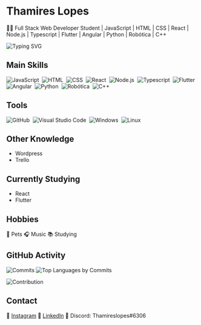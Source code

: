 # Thamires Lopes

👩‍💻 Full Stack Web Developer Student | JavaScript | HTML | CSS | React | Node.js | Typescript | Flutter | Angular | Python | Robótica | C++

![Typing SVG](https://readme-typing-svg.herokuapp.com/?color=FAF54E&size=48&center=true&vCenter=true&width=1000&lines=MY+NAME+IS+THAMIRES+LOPES;22+YEARS+OLD+👶;IN+LOVE+WITH+PROGRAMMING+👩‍💻)

## Main Skills

![JavaScript](https://img.shields.io/badge/-JavaScript-black?style=for-the-badge&logo=javascript&labelColor=black&textColor=black)&nbsp;
![HTML](https://img.shields.io/badge/-HTML-black?style=for-the-badge&logo=html5&labelColor=black)&nbsp;
![CSS](https://img.shields.io/badge/-CSS-black?style=for-the-badge&logo=CSS3&logoColor=1572B6&labelColor=black)&nbsp;
![React](https://img.shields.io/badge/-React-black?style=for-the-badge&logo=react&labelColor=black)&nbsp;
![Node.js](https://img.shields.io/badge/-Node.js-black?style=for-the-badge&logo=node.js&labelColor=black)&nbsp;
![Typescript](https://img.shields.io/badge/-Typescript-black?style=for-the-badge&logo=typescript&labelColor=black)&nbsp;
![Flutter](https://img.shields.io/badge/-Flutter-black?style=for-the-badge&logo=flutter&labelColor=black)&nbsp;
![Angular](https://img.shields.io/badge/-Angular-black?style=for-the-badge&logo=angular&labelColor=black)&nbsp;
![Python](https://img.shields.io/badge/-Python-black?style=for-the-badge&logo=python&labelColor=black)&nbsp;
![Robótica](https://img.shields.io/badge/-Robótica-black?style=for-the-badge&logo=robot&labelColor=black)&nbsp;
![C++](https://img.shields.io/badge/-C++-Solutions-blue.svg?style=flat&logo=cplusplus)&nbsp;

## Tools

![GitHub](https://img.shields.io/badge/-GitHub-black?style=for-the-badge&logo=github&labelColor=black)&nbsp;
![Visual Studio Code](https://img.shields.io/badge/-Visual%20Studio%20Code-black?style=for-the-badge&logo=visual-studio-code&logoColor=white&labelColor=black)&nbsp;
![Windows](https://img.shields.io/badge/-Windows-black?style=for-the-badge&logo=windows&labelColor=black)&nbsp;
![Linux](https://img.shields.io/badge/Linux-black?style=for-the-badge&logo=linux&logoColor=white)&nbsp;

## Other Knowledge

- Wordpress
- Trello

## Currently Studying

- React
- Flutter

## Hobbies

🐾 Pets 🎧 Music 📚 Studying

## GitHub Activity

![Commits](http://github-profile-summary-cards.vercel.app/api/cards/productive-time?username=thamireslopescz&theme=monokai&utcOffset=8)
![Top Languages by Commits](http://github-profile-summary-cards.vercel.app/api/cards/most-commit-language?username=thamireslopescz&theme=monokai)

![Contribution](https://activity-graph.herokuapp.com/graph?username=thamireslopescz&theme=xcode&hide_border=true&area=true)

## Contact

📱 [Instagram](https://www.instagram.com/thamireslopescz/)
💼 [LinkedIn](https://www.linkedin.com/in/thamires-lopes-025a06159/?originalSubdomain=br)
💬 Discord: Thamireslopes#6306
